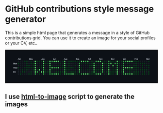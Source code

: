 # GitHub contributions style message generator
This is a simple html page that generates a message in a style of GitHub contributions grid.
You can use it to create an image for your social profiles or your CV, etc..

![Welcome example](images/contribution-grid-welcome.png)



## I use [html-to-image](https://github.com/bubkoo/html-to-image/) script to generate the images


